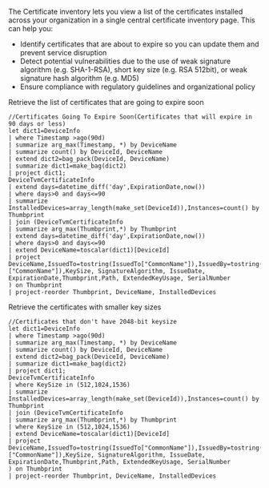 The Certificate inventory lets you view a list of the certificates installed across your organization in a single central certificate inventory page. This can help you:
* Identify certificates that are about to expire so you can update them and prevent service disruption
* Detect potential vulnerabilities due to the use of weak signature algorithm (e.g. SHA-1-RSA), short key size (e.g. RSA 512bit), or weak signature hash algorithm (e.g. MD5)
* Ensure compliance with regulatory guidelines and organizational policy

Retrieve the list of certificates that are going to expire soon  

```
//Certificates Going To Expire Soon(Certificates that will expire in 90 days or less)
let dict1=DeviceInfo
| where Timestamp >ago(90d)
| summarize arg_max(Timestamp, *) by DeviceName
| summarize count() by DeviceId, DeviceName
| extend dict2=bag_pack(DeviceId, DeviceName)
| summarize dict1=make_bag(dict2)
| project dict1;
DeviceTvmCertificateInfo
| extend days=datetime_diff('day',ExpirationDate,now())
| where days>0 and days<=90
| summarize InstalledDevices=array_length(make_set(DeviceId)),Instances=count() by Thumbprint
| join (DeviceTvmCertificateInfo
| summarize arg_max(Thumbprint,*) by Thumbprint
| extend days=datetime_diff('day',ExpirationDate,now())
| where days>0 and days<=90
| extend DeviceName=toscalar(dict1)[DeviceId]
| project DeviceName,IssuedTo=tostring(IssuedTo["CommonName"]),IssuedBy=tostring(IssuedBy.["CommonName"]),KeySize, SignatureAlgorithm, IssueDate, ExpirationDate,Thumbprint,Path, ExtendedKeyUsage, SerialNumber
) on Thumbprint
| project-reorder Thumbprint, DeviceName, InstalledDevices
```
Retrieve the certificates with smaller key sizes  
```
//Certificates that don't have 2048-bit keysize
let dict1=DeviceInfo
| where Timestamp >ago(90d)
| summarize arg_max(Timestamp, *) by DeviceName
| summarize count() by DeviceId, DeviceName
| extend dict2=bag_pack(DeviceId, DeviceName)
| summarize dict1=make_bag(dict2)
| project dict1;
DeviceTvmCertificateInfo
| where KeySize in (512,1024,1536)
| summarize InstalledDevices=array_length(make_set(DeviceId)),Instances=count() by Thumbprint
| join (DeviceTvmCertificateInfo
| summarize arg_max(Thumbprint,*) by Thumbprint
| where KeySize in (512,1024,1536)
| extend DeviceName=toscalar(dict1)[DeviceId]
| project DeviceName,IssuedTo=tostring(IssuedTo["CommonName"]),IssuedBy=tostring(IssuedBy.["CommonName"]),KeySize, SignatureAlgorithm, IssueDate, ExpirationDate,Thumbprint,Path, ExtendedKeyUsage, SerialNumber
) on Thumbprint
| project-reorder Thumbprint, DeviceName, InstalledDevices
```
